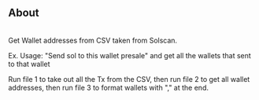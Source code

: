 ## About 
<br>
Get Wallet addresses from CSV taken from Solscan.

Ex. Usage: "Send sol to this wallet presale" and get all the wallets that sent to that wallet

Run file 1 to take out all the Tx from the CSV, then run file 2 to get all wallet addresses, then run file 3 to format wallets with "," at the end.
